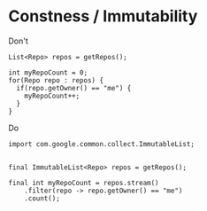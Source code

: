 # Constness / Immutability


Don't

```
List<Repo> repos = getRepos();

int myRepoCount = 0;
for(Repo repo : repos) {
  if(repo.getOwner() == "me") {
    myRepoCount++;
  }
}
```



Do
  
```
import com.google.common.collect.ImmutableList;


final ImmutableList<Repo> repos = getRepos();

final int myRepoCount = repos.stream()
    .filter(repo -> repo.getOwner() == "me")
    .count();
```
